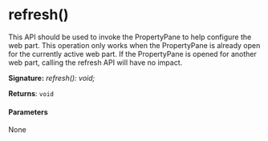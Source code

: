 # refresh()



This API should be used to invoke the PropertyPane to help configure the web part. This operation only works when the PropertyPane is already open for the currently active web part. If the PropertyPane is opened for another web part, calling the refresh API will have no impact.

**Signature:** _refresh(): void;_

**Returns**: `void`





#### Parameters
None


